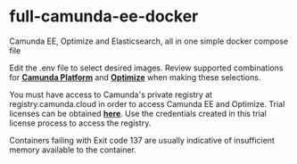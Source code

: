 # full-camunda-ee-docker
Camunda EE, Optimize and Elasticsearch, all in one simple docker compose file 

Edit the .env file to select desired images.
Review supported combinations for [**Camunda Platform**](https://docs.camunda.org/manual/latest/introduction/supported-environments/) and [**Optimize**](https://docs.camunda.org/optimize/latest/technical-guide/supported-environments/) when making these selections.

You must have access to Camunda's private registry at registry.camunda.cloud in order to access Camunda EE and Optimize. Trial licenses can be obtained [**here**](https://camunda.com/download/enterprise/).  Use the credentials created in this trial license process to access the registry. 

Containers failing with Exit code 137 are usually indicative of insufficient memory available to the container.
